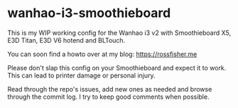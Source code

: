 # wanhao-i3-smoothieboard

This is my WIP working config for the Wanhao i3 v2 with Smoothieboard X5, E3D Titan, E3D V6 hotend and BLTouch.

You can soon find a howto over at my blog: https://rossfisher.me

Please don't slap this config on your Smoothieboard and expect it to work. This can lead to printer damage or personal injury.

Read through the repo's issues, add new ones as needed and browse through the commit log. I try to keep good comments when possible.
